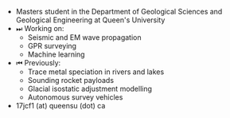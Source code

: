 - Masters student in the Department of Geological Sciences and Geological Engineering at Queen's University
- ⏭ Working on:
	* Seismic and EM wave propagation
	* GPR surveying
	* Machine learning
- ⏮ Previously:
	* Trace metal speciation in rivers and lakes
	* Sounding rocket payloads
	* Glacial isostatic adjustment modelling
	* Autonomous survey vehicles
- 17jcf1 (at) queensu (dot) ca
